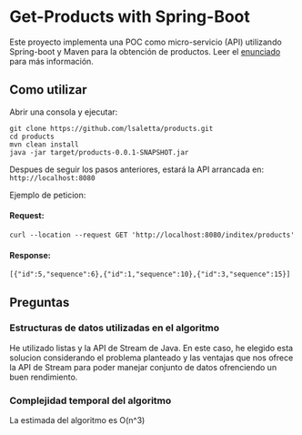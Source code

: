 # Get-Products with Spring-Boot

Este proyecto implementa una POC como micro-servicio (API) utilizando Spring-boot y Maven para la obtención de productos. 
Leer el [enunciado](https://github.com/lsaletta/products/blob/master/enunciado.md) para más
información.

## Como utilizar

Abrir una consola y ejecutar:

```
git clone https://github.com/lsaletta/products.git
cd products
mvn clean install
java -jar target/products-0.0.1-SNAPSHOT.jar
```

Despues de seguir los pasos anteriores, estará la API arrancada en: `http://localhost:8080`

Ejemplo de peticion:

#### Request:

`curl --location --request GET 'http://localhost:8080/inditex/products'`

#### Response:

```
[{"id":5,"sequence":6},{"id":1,"sequence":10},{"id":3,"sequence":15}]
```

## Preguntas

### Estructuras de datos utilizadas en el algoritmo
He utilizado listas y la API de Stream de Java. En este caso, he elegido esta solucion considerando el problema planteado 
y las ventajas que nos ofrece la API de Stream para poder manejar conjunto de datos ofrenciendo un buen rendimiento.

### Complejidad temporal del algoritmo
La estimada del algoritmo es O(n^3)

